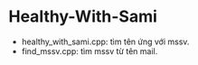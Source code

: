 # Healthy-With-Sami
- healthy_with_sami.cpp: tìm tên ứng với mssv.
- find_mssv.cpp: tìm mssv từ tên mail.
